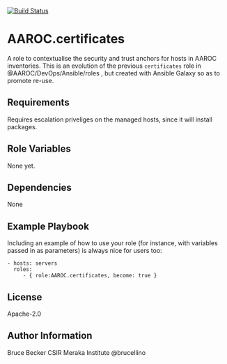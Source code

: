 [![Build Status](https://travis-ci.org/AAROC/AAROC.certificates.svg?branch=master)](https://travis-ci.org/AAROC/AAROC.certificates)

AAROC.certificates
=========

A role to contextualise the security and trust anchors for hosts in AAROC inventories. This is an evolution of the previous `certificates` role in @AAROC/DevOps/Ansible/roles , but created with Ansible Galaxy so as to promote re-use.


Requirements
------------

Requires escalation priveliges on the managed hosts, since it will install packages.

Role Variables
--------------

None yet.

Dependencies
------------

None

Example Playbook
----------------

Including an example of how to use your role (for instance, with variables passed in as parameters) is always nice for users too:

    - hosts: servers
      roles:
         - { role:AAROC.certificates, become: true }

License
-------

Apache-2.0

Author Information
------------------

Bruce Becker CSIR Meraka Institute @brucellino
